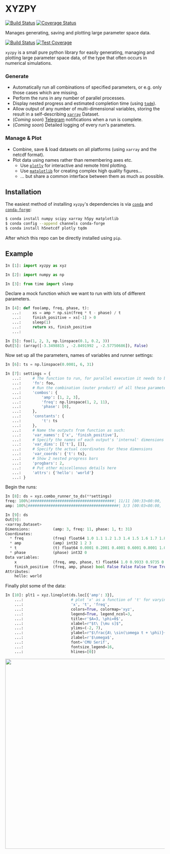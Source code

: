 # XYZPY

[![Build Status](https://travis-ci.org/jcmgray/xyzpy.svg?branch=master)](https://travis-ci.org/jcmgray/xyzpy)
[![Coverage Status](https://coveralls.io/repos/github/jcmgray/xyzpy/badge.svg?branch=master)](https://coveralls.io/github/jcmgray/xyzpy?branch=master)

Manages generating, saving and plotting large parameter space data.

<!-- Better description, based on etc -->
<!-- Installation and tests -->
<!-- Examples -->

[![Build Status](https://travis-ci.org/jcmgray/xyzpy.svg?branch=master)](https://travis-ci.org/jcmgray/xyzpy)
[![Test Coverage](https://codeclimate.com/github/jcmgray/xyzpy/badges/coverage.svg)](https://codeclimate.com/github/jcmgray/xyzpy/coverage)

`xyzpy` is a small pure python library for easily generating, managing and plotting large parameter space data, of the type that often occurs in numerical simulations.

### Generate
  - Automatically run all combinations of specified parameters, or e.g. only those cases which are missing.
  - Perform the runs in any number of parallel processes.
  - Display nested progress and estimated completion time (using [`tqdm`](<https://github.com/tqdm/tqdm>)).
  - Allow output of any number of multi-dimensional variables, storing the result in a self-describing [`xarray`](<https://github.com/pydata/xarray>) Dataset.
  - (*Coming soon*) [Telegram](https://telegram.org/) notifications when a run is complete.
  - (*Coming soon*) Detailed logging of every run's parameters.

### Manage & Plot
  - Combine, save & load datasets on all platforms (using `xarray` and the netcdf format).
  - Plot data using names rather than remembering axes etc.
    - Use [`plotly`](https://github.com/plotly/plotly.py) for interactive and remote html plotting.
    - Use [`matplotlib`](https://github.com/matplotlib/matplotlib) for creating complex high quality figures...
    - ... but share a common interface between them as much as possible.


## Installation
The easiest method of installing `xyzpy`'s dependencies is via [`conda`](http://conda.pydata.org/miniconda.html) and [`conda-forge`](https://conda-forge.github.io/):
```bash
$ conda install numpy scipy xarray h5py matplotlib
$ conda config --append channels conda-forge
$ conda install h5netcdf plotly tqdm 
```
After which this repo can be directly installed using `pip`.

## Example
```python
In [1]: import xyzpy as xyz

In [2]: import numpy as np

In [3]: from time import sleep
```
Declare a mock function which we want to run with lots of different parameters.
```python
In [4]: def foo(amp, freq, phase, t):
   ...:     xs = amp * np.sin(freq * t - phase) / t
   ...:     finish_positive = xs[-1] > 0
   ...:     sleep(1)
   ...:     return xs, finish_positive
   ...:

In [5]: foo(1, 2, 3, np.linspace(0.1, 0.2, 3))
Out[5]: (array([-3.3498815 , -2.8491992 , -2.57750686]), False)
```
Now set up all the parameters, names of variables and runner settings:
```python
In [6]: ts = np.linspace(0.0001, 6, 31)

In [7]: settings = {
   ...:     # The function to run, for parallel execution it needs to be importable
   ...:     'fn': foo,
   ...:     # Run the combination (outer product) of all these parameters:
   ...:     'combos': {
   ...:         'amp': [1, 2, 3],
   ...:         'freq': np.linspace(1, 2, 11),
   ...:         'phase': [0],
   ...:     },
   ...:     'constants': {
   ...:         't': ts
   ...:     },
   ...:     # Name the outputs from function as such:
   ...:     'var_names': ['x', 'finish_positive'],
   ...:     # Specify the names of each output's 'internal' dimensions
   ...:     'var_dims': [['t'], []],
   ...:     # Specify the actual coordinates for these dimensions
   ...:     'var_coords': {'t': ts},
   ...:     # Show 2 nested progress bars
   ...:     'progbars': 2,
   ...:     # Put other miscellenous details here
   ...:     'attrs': {'hello': 'world'}
   ...: }
```
Begin the runs:
```python
In [8]: ds = xyz.combo_runner_to_ds(**settings)
freq: 100%|#####################################| 11/11 [00:33<00:00,  3.01s/it]
amp: 100%|########################################| 3/3 [00:03<00:00,  1.00s/it]

In [9]: ds
Out[9]:
<xarray.Dataset>
Dimensions:          (amp: 3, freq: 11, phase: 1, t: 31)
Coordinates:
  * freq             (freq) float64 1.0 1.1 1.2 1.3 1.4 1.5 1.6 1.7 1.8 1.9 2.0
  * amp              (amp) int32 1 2 3
  * t                (t) float64 0.0001 0.2001 0.4001 0.6001 0.8001 1.0 1.2 ...
  * phase            (phase) int32 0
Data variables:
    x                (freq, amp, phase, t) float64 1.0 0.9933 0.9735 0.9411 ...
    finish_positive  (freq, amp, phase) bool False False False True True ...
Attributes:
    hello: world
```
Finally plot some of the data:
```python
In [10]: plt1 = xyz.lineplot(ds.loc[{'amp': 3}],
    ...:                     # plot 'x' as a function of 't' for varying 'freq'
    ...:                     'x', 't', 'freq',  
    ...:                     colors=True, colormap='xyz',
    ...:                     legend=True, legend_ncol=3,
    ...:                     title=r'$A=3, \phi=0$',
    ...:                     xlabel=r"$t\ [\mu s]$",
    ...:                     ylims=(-2, 7),
    ...:                     ylabel=r"$\frac{A\ \sin(\omega t + \phi)}{t}$",
    ...:                     zlabel=r'$\omega$',
    ...:                     font='CMU Serif',
    ...:                     fontsize_legend=16,
    ...:                     hlines=[0])

```
<img src="docs/readme_graph.png" width="600" />
